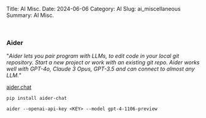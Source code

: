 Title: AI Misc.
Date: 2024-06-06
Category: AI
Slug: ai_miscellaneous
Summary: AI Misc.

<br>

### Aider

"*Aider lets you pair program with LLMs, to edit code in your local git repository. Start a new project or work with an existing git repo. Aider works well with GPT-4o, Claude 3 Opus, GPT-3.5 and can connect to almost any LLM.*"

[aider.chat](https://aider.chat)

`pip install aider-chat`

`aider --openai-api-key <KEY> --model gpt-4-1106-preview`
